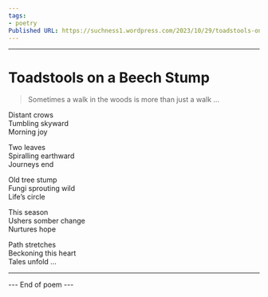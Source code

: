 ```yaml
---
tags: 
- poetry
Published URL: https://suchness1.wordpress.com/2023/10/29/toadstools-on-a-beech-stump/
---
```

---  
  
# Toadstools on a Beech Stump  
> Sometimes a walk in the woods is more than just a walk …  


Distant crows  
Tumbling skyward   
Morning joy  
  
Two leaves  
Spiralling earthward  
Journeys end  
  
Old tree stump  
Fungi sprouting wild   
Life’s circle  
  
This season  
Ushers somber change  
Nurtures hope  
  
Path stretches  
Beckoning this heart  
Tales unfold …  
  
---  
 --- End of poem ---